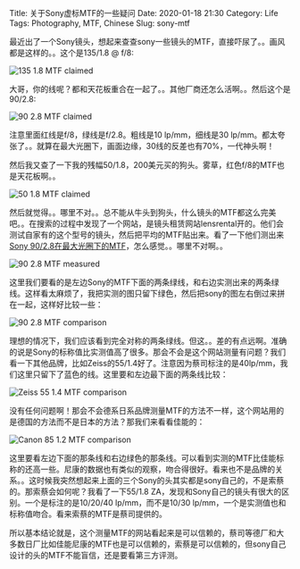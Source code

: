 Title: 关于Sony虚标MTF的一些疑问
Date: 2020-01-18 21:30
Category: Life
Tags: Photography, MTF, Chinese
Slug: sony-mtf

最近出了一个Sony镜头，想起来查查sony一些镜头的MTF，直接吓尿了。。画风都是这样的。。这个是135/1.8 @ f/8:  

![135 1.8 MTF claimed](/images/sony-mtf-135-1.8-f8.jpg)

大哥，你的线呢？都和天花板重合在一起了。。其他厂商还怎么活啊。。然后这个是90/2.8:

![90 2.8 MTF claimed](/images/sony-mtf-90-2.8.png)

注意里面红线是f/8，绿线是f/2.8。粗线是10 lp/mm，细线是30 lp/mm。都太夸张了。。就算在最大光圈下，画面边缘，30线的反差也有70%，一代神头啊！

然后我又查了一下我的残幅50/1.8，200美元买的狗头。雾草，红色f/8的MTF也是天花板啊。。

![50 1.8 MTF claimed](/images/sony-mtf-50-1.8.png)

然后就觉得。。哪里不对。。总不能从牛头到狗头，什么镜头的MTF都这么完美吧。。在搜索的过程中发现了一个网站，是镜头租赁网站lensrental开的。他们会测试自家有的这个型号的镜头，然后把平均的MTF贴出来。看了一下他们测出来[Sony 90/2.8在最大光圈下的MTF](https://www.the-digital-picture.com/Reviews/MTF.aspx?Lens=1019&FLI=0&LensComp=0&FLIComp=0)，怎么感觉。。哪里不对啊。。

![90 2.8 MTF measured](/images/sony-mtf-90-2.8-measured.png)

这里我们要看的是左边Sony的MTF下面的两条绿线，和右边实测出来的两条绿线。这样看太麻烦了，我把实测的图只留下绿色，然后把sony的图左右倒过来拼在一起，这样好比较一些：

![90 2.8 MTF comparison](/images/sony-mtf-90-2.8-comparison.jpg)

理想的情况下，我们应该看到完全对称的两条绿线。但这。。差的有点远啊。准确的说是Sony的标称值比实测值高了很多。那会不会是这个网站测量有问题？我们看一下其他品牌，比如Zeiss的55/1.4好了。注意因为蔡司标注的是40lp/mm，我们这里只留下了蓝色的线。这里要和左边最下面的两条线比较：

![Zeiss 55 1.4 MTF comparison](/images/sony-mtf-zeiss-55-1.4-comparison.jpg)

没有任何问题啊！那会不会德系日系品牌测量MTF的方法不一样，这个网站用的是德国的方法而不是日本的方法？那我们来看看佳能的：

![Canon 85 1.2 MTF comparison](/images/sony-mtf-canon-85-1.2-comparison.jpg)

这里要看左边下面的那条线和右边绿色的那条线。可以看到实测的MTF比佳能标称的还高一些。尼康的数据也有类似的观察，吻合得很好。看来也不是品牌的关系。。这时候我突然想起来上面的三个Sony的头其实都是sony自己的，不是索蔡的。那索蔡会如何呢？我看了一下55/1.8 ZA，发现和Sony自己的镜头有很大的区别。一个是标注的是10/20/40 lp/mm，而不是10/30 lp/mm，一个是实测值也和标称值吻合。看来索蔡的MTF是蔡司提供的。

所以基本结论就是，这个测量MTF的网站看起来是可以信赖的，蔡司等德厂和大多数日厂比如佳能尼康的MTF也是可以信赖的，索蔡是可以信赖的，但sony自己设计的头的MTF不能盲信，还是要看第三方评测。

<script async data-uid="65448d4615" src="https://yage.kit.com/65448d4615/index.js"></script>
